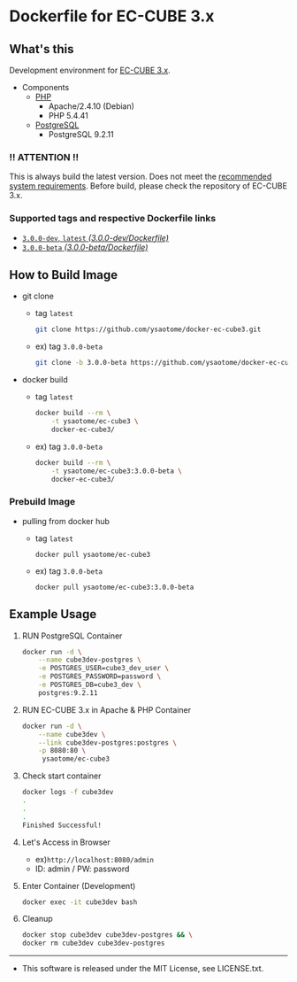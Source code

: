 Dockerfile for EC-CUBE 3.x
====

## What's this

Development environment for [EC-CUBE 3.x](https://github.com/EC-CUBE/ec-cube).

* Components
    * [PHP](https://registry.hub.docker.com/_/php/)
        * Apache/2.4.10 (Debian)
        * PHP 5.4.41
    * [PostgreSQL](https://registry.hub.docker.com/_/postgres/)
        * PostgreSQL 9.2.11

### :bangbang: ATTENTION :bangbang:
This is always build the latest version.
Does not meet the [recommended system requirements](https://github.com/EC-CUBE/ec-cube#verβの確認環境不具合).
Before build, please check the repository of EC-CUBE 3.x.

### Supported tags and respective Dockerfile links
* [`3.0.0-dev`, `latest` _(3.0.0-dev/Dockerfile)_](https://github.com/ysaotome/docker-ec-cube3/blob/3.0.0-dev/Dockerfile)
* [`3.0.0-beta` _(3.0.0-beta/Dockerfile)_](https://github.com/ysaotome/docker-ec-cube3/blob/3.0.0-beta/Dockerfile)

## How to Build Image

* git clone
    * tag `latest`

        ```zsh
        git clone https://github.com/ysaotome/docker-ec-cube3.git
        ```

    * ex) tag `3.0.0-beta`

        ```zsh
        git clone -b 3.0.0-beta https://github.com/ysaotome/docker-ec-cube3.git
        ```

* docker build
    * tag `latest`

        ```zsh
        docker build --rm \
            -t ysaotome/ec-cube3 \
            docker-ec-cube3/
        ```

    * ex) tag `3.0.0-beta`

        ```zsh
        docker build --rm \
            -t ysaotome/ec-cube3:3.0.0-beta \
            docker-ec-cube3/
        ```

### Prebuild Image

* pulling from docker hub
    * tag `latest`

        ```
        docker pull ysaotome/ec-cube3
        ```

    * ex) tag `3.0.0-beta`

        ```
        docker pull ysaotome/ec-cube3:3.0.0-beta
        ```


## Example Usage

1. RUN PostgreSQL Container

    ```zsh
    docker run -d \
        --name cube3dev-postgres \
        -e POSTGRES_USER=cube3_dev_user \
        -e POSTGRES_PASSWORD=password \
        -e POSTGRES_DB=cube3_dev \
        postgres:9.2.11
    ```

2. RUN EC-CUBE 3.x in Apache & PHP Container

    ```zsh
    docker run -d \
        --name cube3dev \
        --link cube3dev-postgres:postgres \
        -p 8080:80 \
         ysaotome/ec-cube3
    ```

3. Check start container

    ```zsh
    docker logs -f cube3dev
    .
    .
    .
    Finished Successful!
    ```

4. Let's Access in Browser
    * ex)```http://localhost:8080/admin```
    * ID: admin / PW: password

5. Enter Container (Development)

    ```zsh
    docker exec -it cube3dev bash
    ```

6. Cleanup

    ```zsh
    docker stop cube3dev cube3dev-postgres && \
    docker rm cube3dev cube3dev-postgres
    ```


----
* This software is released under the MIT License, see LICENSE.txt.



